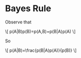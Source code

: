 # Bayes Rule

Observe that

\\[ p(A|B)p(B)=p(A,B)=p(B|A)p(A) \\]

So

\\[ p(A|B)=\frac{p(B|A)p(A)}{p(B)} \\]